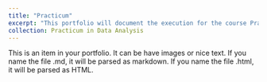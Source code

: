 ```yaml
---
title: "Practicum"
excerpt: "This portfolio will document the execution for the course Practicum in Data Analayis"<br/><img src='/images/500x300.png'>"
collection: Practicum in Data Analysis
---
```


This is an item in your portfolio. It can be have images or nice text. If you name the file .md, it will be parsed as markdown. If you name the file .html, it will be parsed as HTML. 
